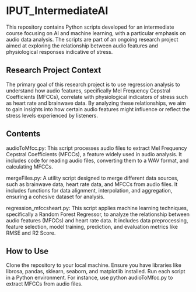 # IPUT_IntermediateAI

This repository contains Python scripts developed for an intermediate course focusing on AI and machine learning, with a particular emphasis on audio data analysis. The scripts are part of an ongoing research project aimed at exploring the relationship between audio features and physiological responses indicative of stress.

## Research Project Context

The primary goal of this research project is to use regression analysis to understand how audio features, specifically Mel Frequency Cepstral Coefficients (MFCCs), correlate with physiological indicators of stress such as heart rate and brainwave data. By analyzing these relationships, we aim to gain insights into how certain audio features might influence or reflect the stress levels experienced by listeners.

## Contents

audioToMfcc.py: This script processes audio files to extract Mel Frequency Cepstral Coefficients (MFCCs), a feature widely used in audio analysis. It includes code for reading audio files, converting them to a WAV format, and calculating MFCCs.

mergeFiles.py: A utility script designed to merge different data sources, such as brainwave data, heart rate data, and MFCCs from audio files. It includes functions for data alignment, interpolation, and aggregation, ensuring a cohesive dataset for analysis.

regression_mfccsheart.py: This script applies machine learning techniques, specifically a Random Forest Regressor, to analyze the relationship between audio features (MFCCs) and heart rate data. It includes data preprocessing, feature selection, model training, prediction, and evaluation metrics like RMSE and R2 Score.

## How to Use

Clone the repository to your local machine.
Ensure you have libraries like librosa, pandas, sklearn, seaborn, and matplotlib installed.
Run each script in a Python environment. For instance, use python audioToMfcc.py to extract MFCCs from audio files.

